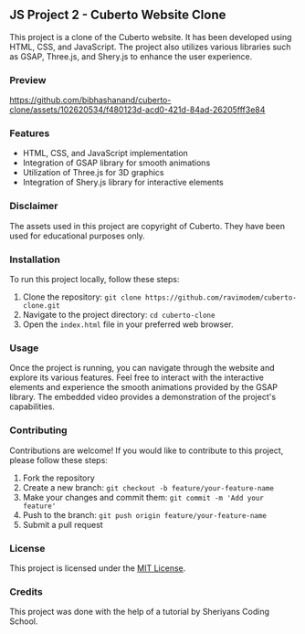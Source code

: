 ## JS Project 2 - Cuberto Website Clone

This project is a clone of the Cuberto website. It has been developed using HTML, CSS, and JavaScript. The project also utilizes various libraries such as GSAP, Three.js, and Shery.js to enhance the user experience.

### Preview

https://github.com/bibhashanand/cuberto-clone/assets/102620534/f480123d-acd0-421d-84ad-26205fff3e84

### Features

- HTML, CSS, and JavaScript implementation
- Integration of GSAP library for smooth animations
- Utilization of Three.js for 3D graphics
- Integration of Shery.js library for interactive elements

### Disclaimer

The assets used in this project are copyright of Cuberto. They have been used for educational purposes only.

### Installation

To run this project locally, follow these steps:

1. Clone the repository: `git clone https://github.com/ravimodem/cuberto-clone.git`
2. Navigate to the project directory: `cd cuberto-clone`
3. Open the `index.html` file in your preferred web browser.

### Usage

Once the project is running, you can navigate through the website and explore its various features. Feel free to interact with the interactive elements and experience the smooth animations provided by the GSAP library. The embedded video provides a demonstration of the project's capabilities.

### Contributing

Contributions are welcome! If you would like to contribute to this project, please follow these steps:

1. Fork the repository
2. Create a new branch: `git checkout -b feature/your-feature-name`
3. Make your changes and commit them: `git commit -m 'Add your feature'`
4. Push to the branch: `git push origin feature/your-feature-name`
5. Submit a pull request


### License

This project is licensed under the [MIT License](LICENSE).

### Credits

This project was done with the help of a tutorial by Sheriyans Coding School.




